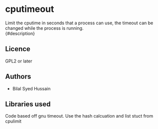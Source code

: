 cputimeout
==========
Limit the cputime in seconds that a process can use, the timeout can be changed while the process is running.  
{#description}


Licence
-------
GPL2 or later


Authors
-------
* Bilal Syed Hussain

Libraries used
--------------
Code based off gnu timeout.  Use the hash calcuation and list stuct from cpulimit